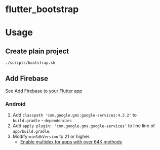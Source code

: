 # flutter_bootstrap

# Usage

## Create plain project

```bash
./scripts/bootstrap.sh
```

## Add Firebase

See [Add Firebase to your Flutter app](https://firebase.google.com/docs/flutter/setup#top_of_page)

### Android

1. Add `classpath 'com.google.gms:google-services:4.3.2'` to `build.gradle` - `dependencies`
2. Add `apply plugin: 'com.google.gms.google-services'` to line line of `app/build.gradle`.
3. Modify `minSdkVersion` to 21 or higher.
    - [Enable multidex for apps with over 64K methods](https://developer.android.com/studio/build/multidex.html#top_of_page)
